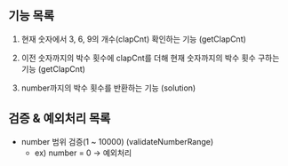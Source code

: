 기능 목록
---
1. 현재 숫자에서 3, 6, 9의 개수(clapCnt) 확인하는 기능 (getClapCnt)

2. 이전 숫자까지의 박수 횟수에 clapCnt를 더해 현재 숫자까지의 박수 횟수 구하는 기능 (getClapCnt)

3. number까지의 박수 횟수를 반환하는 기능 (solution)

검증 & 예외처리 목록
---
* number 범위 검증(1 ~ 10000) (validateNumberRange)
  * ex) number = 0  -> 예외처리
